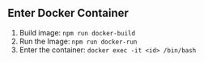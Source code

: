 ## Enter Docker Container
1. Build image: `npm run docker-build`
2. Run the Image: `npm run docker-run`
3. Enter the container: `docker exec -it <id> /bin/bash`
